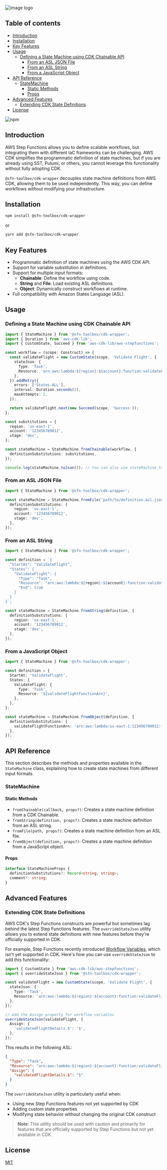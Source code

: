 ![image logo](./assets/logo.png)

## Table of contents

- [Introduction](#Introduction)
- [Installation](#Installation)
- [Key Features](#Key-Features)
- [Usage](#Usage)
  - [Defining a State Machine using CDK Chainable API](#Defining-a-State-Machine-using-CDK-Chainable-API)
    - [From an ASL JSON File](#From-an-ASL-JSON-File)
    - [From an ASL String](#From-an-ASL-String)
    - [From a JavaScript Object](#From-a-JavaScript-Object)
- [API Reference](#API-Reference)
  - [StateMachine](#StateMachine)
    - [Static Methods](#Static-Methods)
    - [Props](#Props)
- [Advanced Features](#Advanced-Features)
  - [Extending CDK State Definitions](#Extending-CDK-State-Definitions)
- [License](#License)

![npm](https://img.shields.io/npm/v/@sfn-toolbox/cdk-wrapper)

## Introduction

AWS Step Functions allows you to define scalable workflows, but integrating them with different IaC frameworks can be challenging. AWS CDK simplifies the programmatic definition of state machines, but if you are already using SST, Pulumi, or others, you cannot leverage this functionality without fully adopting CDK.

`@sfn-toolbox/cdk-wrapper` decouples state machine definitions from AWS CDK, allowing them to be used independently. This way, you can define workflows without modifying your infrastructure.

## Installation

```bash
npm install @sfn-toolbox/cdk-wrapper
```

or

```bash
yarn add @sfn-toolbox/cdk-wrapper
```

## Key Features

- Programmatic definition of state machines using the AWS CDK API.
- Support for variable substitution in definitions.
- Support for multiple input formats:
  - **Chainable**: Define the workflow using code.
  - **String** and **File**: Load existing ASL definitions.
  - **Object**: Dynamically construct workflows at runtime.
- Full compatibility with Amazon States Language (ASL).

## Usage

### Defining a State Machine using CDK Chainable API

```typescript
import { StateMachine } from '@sfn-toolbox/cdk-wrapper';
import { Duration } from 'aws-cdk-lib';
import { CustomState, Succeed } from 'aws-cdk-lib/aws-stepfunctions';

const workflow = (scope: Construct) => {
  const validateFlight = new CustomState(scope, 'Validate Flight', {
    stateJson: {
      Type: 'Task',
      Resource: 'arn:aws:lambda:${region}:${account}:function:validateFlight-${stage}',
    },
  }).addRetry({
    errors: ['States.ALL'],
    interval: Duration.seconds(2),
    maxAttempts: 2,
  });

  return validateFlight.next(new Succeed(scope, 'Success'));
};

const substitutions = {
  region: 'us-east-1',
  account: '123456789012',
  stage: 'dev',
};

const stateMachine = StateMachine.fromChainable(workflow, {
  definitionSubstitutions: substitutions,
});

console.log(stateMachine.toJson()); // You can also use stateMachine.toString()
```

### From an ASL JSON File

```typescript
import { StateMachine } from '@sfn-toolbox/cdk-wrapper';

const stateMachine = StateMachine.fromFile('path/to/definition.asl.json', {
  definitionSubstitutions: {
    region: 'us-east-1',
    account: '123456789012',
    stage: 'dev',
  },
});
```

### From an ASL String

```typescript
import { StateMachine } from '@sfn-toolbox/cdk-wrapper';

const definition = `{
  "StartAt": "ValidateFlight",
  "States": {
    "ValidateFlight": {
      "Type": "Task",
      "Resource": "arn:aws:lambda:${region}:${account}:function:validateFlight-${stage}",
      "End": true
    }
  }
}`;

const stateMachine = StateMachine.fromString(definition, {
  definitionSubstitutions: {
    region: 'us-east-1',
    account: '123456789012',
    stage: 'dev',
  },
});
```

### From a JavaScript Object

```typescript
import { StateMachine } from '@sfn-toolbox/cdk-wrapper';

const definition = {
  StartAt: 'ValidateFlight',
  States: {
    ValidateFlight: {
      Type: 'Task',
      Resource: '${validateFlightFunctionArn}',
    },
  },
};

const stateMachine = StateMachine.fromObject(definition, {
  definitionSubstitutions: {
    validateFlightFunctionArn: 'arn:aws:lambda:us-east-1:123456789012:function:validateFlight-dev',
  },
});
```

## API Reference

This section describes the methods and properties available in the `StateMachine` class, explaining how to create state machines from different input formats.

### StateMachine

#### Static Methods

- `fromChainable(callback, props?)`: Creates a state machine definition from a CDK Chainable.
- `fromString(definition, props?)`: Creates a state machine definition from an ASL string.
- `fromFile(path, props?)`: Creates a state machine definition from an ASL file.
- `fromObject(definition, props?)`: Creates a state machine definition from a JavaScript object.

#### Props

```typescript
interface StateMachineProps {
  definitionSubstitutions?: Record<string, string>;
  comment?: string;
}
```

## Advanced Features

### Extending CDK State Definitions

AWS CDK's Step Functions constructs are powerful but sometimes lag behind the latest Step Functions features. The `overrideStateJson` utility allows you to extend state definitions with new features before they're officially supported in CDK.

For example, Step Functions recently introduced [Workflow Variables](https://docs.aws.amazon.com/step-functions/latest/dg/workflow-variables.html), which isn't yet supported in CDK. Here's how you can use `overrideStateJson` to add this functionality:

```typescript
import { CustomState } from 'aws-cdk-lib/aws-stepfunctions';
import { overrideStateJson } from '@sfn-toolbox/cdk-wrapper';

const validateFlight = new CustomState(scope, 'Validate Flight', {
  stateJson: {
    Type: 'Task',
    Resource: 'arn:aws:lambda:${region}:${account}:function:validateFlight-${stage}',
  },
});

// Add the Assign property for workflow variables
overrideStateJson(validateFlight, {
  Assign: {
    'validatedFlightDetails.$': '$',
  },
});
```

This results in the following ASL:

```json
{
  "Type": "Task",
  "Resource": "arn:aws:lambda:${region}:${account}:function:validateFlight-${stage}",
  "Assign": {
    "validatedFlightDetails.$": "$"
  }
}
```

The `overrideStateJson` utility is particularly useful when:

- Using new Step Functions features not yet supported by CDK
- Adding custom state properties
- Modifying state behavior without changing the original CDK construct

> **Note**: This utility should be used with caution and primarily for features that are officially supported by Step Functions but not yet available in CDK.

## License

[MIT](../../LICENSE.md)

